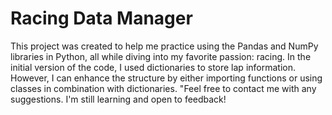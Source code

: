# Racing Data Manager
This project was created to help me practice using the Pandas and NumPy libraries in Python, all while diving into my favorite passion: racing.
In the initial version of the code, I used dictionaries to store lap information. However, I can enhance the structure by either importing functions or using classes in combination with dictionaries. 
"Feel free to contact me with any suggestions. I'm still learning and open to feedback!
